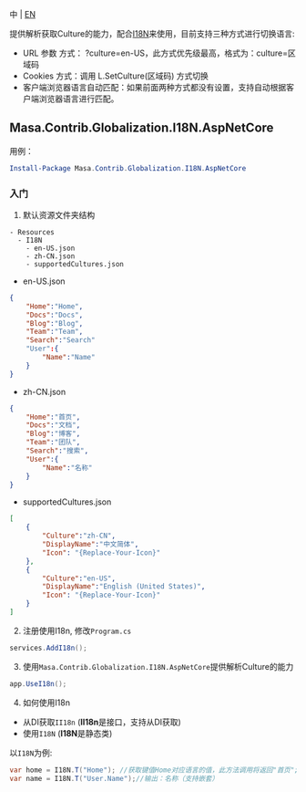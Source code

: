 中 | [EN](README.md)

提供解析获取Culture的能力，配合[I18N](../Masa.Contrib.Globalization.I18N/README.zh-CN.md)来使用，目前支持三种方式进行切换语言:

* URL 参数 方式： ?culture=en-US，此方式优先级最高，格式为：culture=区域码
* Cookies 方式：调用 L.SetCulture(区域码) 方式切换
* 客户端浏览器语言自动匹配：如果前面两种方式都没有设置，支持自动根据客户端浏览器语言进行匹配。

## Masa.Contrib.Globalization.I18N.AspNetCore

用例：

``` powershell
Install-Package Masa.Contrib.Globalization.I18N.AspNetCore
```

### 入门

1. 默认资源文件夹结构

``` structure
- Resources
  - I18N
    - en-US.json
    - zh-CN.json
    - supportedCultures.json
```

* en-US.json

``` en-US.json
{
    "Home":"Home",
    "Docs":"Docs",
    "Blog":"Blog",
    "Team":"Team",
    "Search":"Search"
    "User":{
        "Name":"Name"
    }
}
```

* zh-CN.json

``` zh-CN.json
{
    "Home":"首页",
    "Docs":"文档",
    "Blog":"博客",
    "Team":"团队",
    "Search":"搜索",
    "User":{
        "Name":"名称"
    }
}
```

* supportedCultures.json

``` supportedCultures.json
[
    {
        "Culture":"zh-CN",
        "DisplayName":"中文简体",
        "Icon": "{Replace-Your-Icon}"
    },
    {
        "Culture":"en-US",
        "DisplayName":"English (United States)",
        "Icon": "{Replace-Your-Icon}"
    }
]
```

2. 注册使用I18n, 修改`Program.cs`

``` C#
services.AddI18n();
```

3. 使用`Masa.Contrib.Globalization.I18N.AspNetCore`提供解析Culture的能力

``` C#
app.UseI18n();
```

4. 如何使用I18n

* 从DI获取`II18n` (**II18n**是接口，支持从DI获取)
* 使用`I18N` (**I18N**是静态类)

以`I18N`为例:

``` C#
var home = I18N.T("Home"); //获取键值Home对应语言的值，此方法调用将返回"首页";
var name = I18N.T("User.Name");//输出：名称（支持嵌套）
```